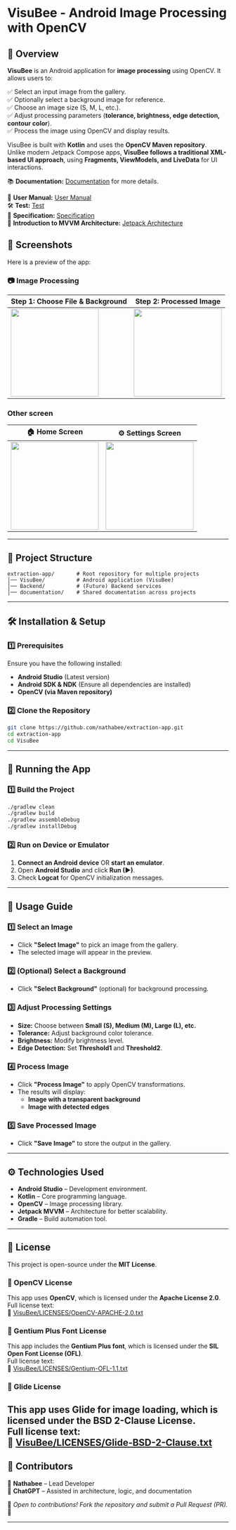 
# **VisuBee - Android Image Processing with OpenCV**

## **📖 Overview**

**VisuBee** is an Android application for **image processing** using OpenCV. It allows users to:

✅ Select an input image from the gallery.  
✅ Optionally select a background image for reference.  
✅ Choose an image size (S, M, L, etc.).  
✅ Adjust processing parameters (**tolerance, brightness, edge detection, contour color**).  
✅ Process the image using OpenCV and display results.  

VisuBee is built with **Kotlin** and uses the **OpenCV Maven repository**.  
Unlike modern Jetpack Compose apps, **VisuBee follows a traditional XML-based UI approach**, using **Fragments, ViewModels, and LiveData** for UI interactions.

📚 **Documentation:** [Documentation](documentation/) for more details.  

📖 **User Manual:** [User Manual](documentation/UserManual.md)  
🛠 **Test:** [Test](documentation/Test.md)  
📑 **Specification:** [Specification](documentation/specification.md)  
📌 **Introduction to MVVM Architecture:** [Jetpack Architecture](documentation/Jetpack-Architecture.md)  
 
## 📸 Screenshots

Here is a preview of the app:
 
### 📷 Image Processing

| **Step 1: Choose File & Background** | **Step 2: Processed Image** |
|-------------------------------------|---------------------------|
| <img src="documentation/screenshots/visubee-processing-1.png" width="200"> | <img src="documentation/screenshots/visubee-processing-2.png" width="200"> |


### Other screen
|  **🏠 Home Screen**  | **⚙️ Settings Screen** | 
|-------------------------------------|---------------------------|
| <img src="documentation/screenshots/visubee-home.png" width="200"> | <img src="documentation/screenshots/visubee-settings.png" width="200"> | 

---

## **📂 Project Structure**
``` 
extraction-app/       # Root repository for multiple projects
│── VisuBee/          # Android application (VisuBee)
│── Backend/          # (Future) Backend services
│── documentation/    # Shared documentation across projects

```

---

## **🛠️ Installation & Setup**

### **1️⃣ Prerequisites**
Ensure you have the following installed:

- **Android Studio** (Latest version)
- **Android SDK & NDK** (Ensure all dependencies are installed)
- **OpenCV (via Maven repository)**

### **2️⃣ Clone the Repository**
```bash
git clone https://github.com/nathabee/extraction-app.git
cd extraction-app
cd VisuBee
```

---

## **🚀 Running the App**
### **1️⃣ Build the Project**
```bash
./gradlew clean
./gradlew build
./gradlew assembleDebug
./gradlew installDebug
```

### **2️⃣ Run on Device or Emulator**
1. **Connect an Android device** OR **start an emulator**.
2. Open **Android Studio** and click **Run (▶)**.
3. Check **Logcat** for OpenCV initialization messages.

---

## **📸 Usage Guide**

### **1️⃣ Select an Image**
- Click **"Select Image"** to pick an image from the gallery.
- The selected image will appear in the preview.

### **2️⃣ (Optional) Select a Background**
- Click **"Select Background"** (optional) for background processing.

### **3️⃣ Adjust Processing Settings**
- **Size:** Choose between **Small (S), Medium (M), Large (L), etc.**  
- **Tolerance:** Adjust background color tolerance.  
- **Brightness:** Modify brightness level.  
- **Edge Detection:** Set **Threshold1** and **Threshold2**.

### **4️⃣ Process Image**
- Click **"Process Image"** to apply OpenCV transformations.
- The results will display:  
  - **Image with a transparent background**
  - **Image with detected edges**

### **5️⃣ Save Processed Image**
- Click **"Save Image"** to store the output in the gallery.

---

## **⚙️ Technologies Used**
- **Android Studio** – Development environment.  
- **Kotlin** – Core programming language.  
- **OpenCV** – Image processing library.  
- **Jetpack MVVM** – Architecture for better scalability.  
- **Gradle** – Build automation tool.  

---

## **📝 License**
This project is open-source under the **MIT License**.

### **📄 OpenCV License**
This app uses **OpenCV**, which is licensed under the **Apache License 2.0**.  
Full license text:  
📜 [VisuBee/LICENSES/OpenCV-APACHE-2.0.txt](LICENSES/OpenCV-APACHE-2.0.txt)

### **📄 Gentium Plus Font License**
This app includes the **Gentium Plus font**, which is licensed under the **SIL Open Font License (OFL)**.  
Full license text:  
📜 [VisuBee/LICENSES/Gentium-OFL-1.1.txt](LICENSES/Gentium-OFL-1.1.txt)

### **📄 Glide License**
This app uses **Glide** for image loading, which is licensed under the **BSD 2-Clause License**.  
Full license text:  
📜 [VisuBee/LICENSES/Glide-BSD-2-Clause.txt](LICENSES/Glide-BSD-2-Clause.txt)
---

## **👥 Contributors**
👤 **Nathabee** – Lead Developer  
🤖 **ChatGPT** – Assisted in architecture, logic, and documentation  

🔹 _Open to contributions! Fork the repository and submit a Pull Request (PR)._ 🚀  

---
 